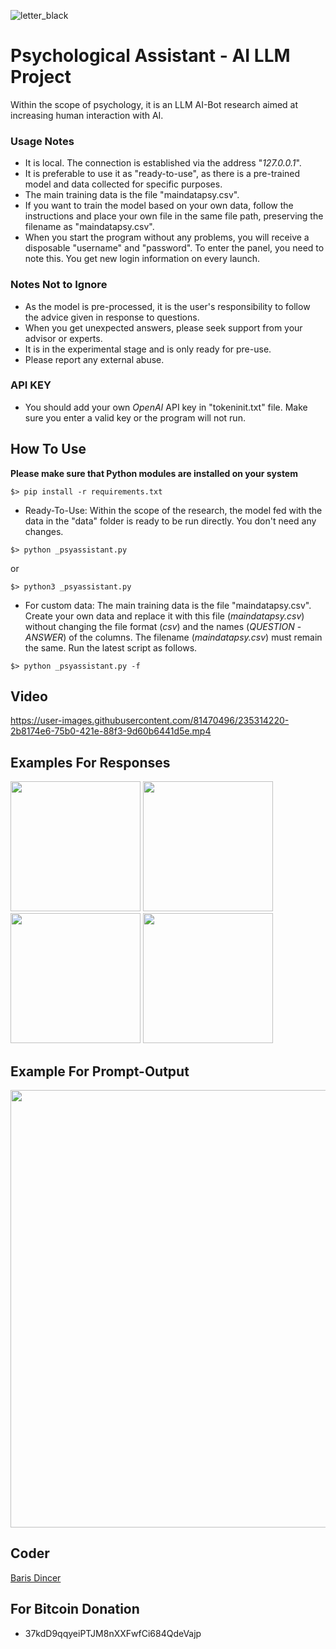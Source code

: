 
![letter_black](https://github.com/BrsDincer/PsychologicalAssistant/assets/81470496/86f430e8-afae-431a-836c-881bb2f0e333)


# Psychological Assistant - AI LLM Project

Within the scope of psychology, it is an LLM AI-Bot research aimed at increasing human interaction with AI.


### Usage Notes

- It is local. The connection is established via the address "_127.0.0.1_".
- It is preferable to use it as "ready-to-use", as there is a pre-trained model and data collected for specific purposes.
- The main training data is the file "maindatapsy.csv".
- If you want to train the model based on your own data, follow the instructions and place your own file in the same file path, preserving the filename as "maindatapsy.csv".
- When you start the program without any problems, you will receive a disposable "username" and "password". To enter the panel, you need to note this. You get new login information on every launch.

### Notes Not to Ignore

- As the model is pre-processed, it is the user's responsibility to follow the advice given in response to questions.
- When you get unexpected answers, please seek support from your advisor or experts.
- It is in the experimental stage and is only ready for pre-use.
- Please report any external abuse.

### API KEY
- You should add your own _OpenAI_ API key in "tokeninit.txt" file. Make sure you enter a valid key or the program will not run.

## How To Use

**Please make sure that Python modules are installed on your system**
```
$> pip install -r requirements.txt
```

- Ready-To-Use:
Within the scope of the research, the model fed with the data in the "data" folder is ready to be run directly. You don't need any changes.

```
$> python _psyassistant.py
```
or
```
$> python3 _psyassistant.py
```

- For custom data:
The main training data is the file "maindatapsy.csv". Create your own data and replace it with this file (_maindatapsy.csv_) without changing the file format (_csv_) and the names (_QUESTION_ - _ANSWER_) of the columns. The filename (_maindatapsy.csv_) must remain the same. Run the latest script as follows.

```
$> python _psyassistant.py -f
```

## Video


https://user-images.githubusercontent.com/81470496/235314220-2b8174e6-75b0-421e-88f3-9d60b6441d5e.mp4


## Examples For Responses
<div>
  <img src="https://github.com/BrsDincer/PsychologicalAssistant/blob/main/psychological_assistant/images/example1.PNG?raw=true" width=208>
  <img src="https://github.com/BrsDincer/PsychologicalAssistant/blob/main/psychological_assistant/images/example2.PNG?raw=true" width=208>
  <img src="https://github.com/BrsDincer/PsychologicalAssistant/blob/main/psychological_assistant/images/example3.PNG?raw=true" width=208>
  <img src="https://github.com/BrsDincer/PsychologicalAssistant/blob/main/psychological_assistant/images/example4.PNG?raw=true" width=208>
</div>

## Example For Prompt-Output
<img src="https://github.com/BrsDincer/PsychologicalAssistant/blob/main/psychological_assistant/images/intropage.PNG?raw=true" width=700>

## Coder

[Baris Dincer](https://www.linkedin.com/in/brs-dincer/)

## For Bitcoin Donation

- 37kdD9qqyeiPTJM8nXXFwfCi684QdeVajp

